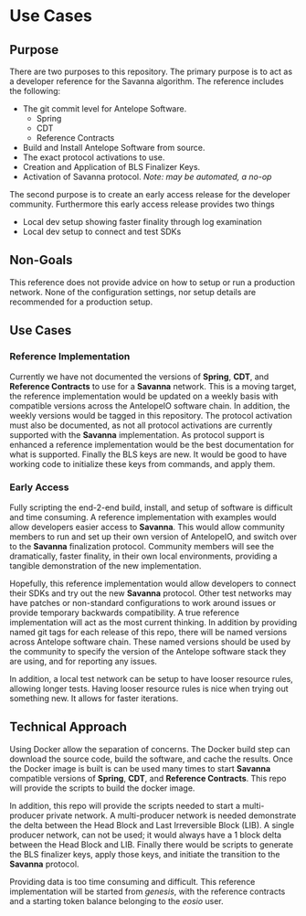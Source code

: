 # Use Cases

## Purpose

There are two purposes to this repository. The primary purpose is to act as a developer reference for the Savanna algorithm. The reference includes the following:
- The git commit level for Antelope Software.
   - Spring
   - CDT
   - Reference Contracts
- Build and Install Antelope Software from source.
- The exact protocol activations to use.
- Creation and Application of BLS Finalizer Keys.
- Activation of Savanna protocol. *Note: may be automated, a no-op*

The second purpose is to create an early access release for the developer community. Furthermore this early access release provides two things
- Local dev setup showing faster finality through log examination
- Local dev setup to connect and test SDKs

## Non-Goals

This reference does not provide advice on how to setup or run a production network. None of the configuration settings, nor setup details are recommended for a production setup.

## Use Cases

### Reference Implementation
Currently we have not documented the versions of **Spring**, **CDT**, and **Reference Contracts** to use for a **Savanna** network. This is a moving target, the reference implementation would be updated on a weekly basis with compatible versions across the AntelopeIO software chain. In addition, the weekly versions would be tagged in this repository. The protocol activation must also be documented, as not all protocol activations are currently supported with the **Savanna** implementation. As protocol support is enhanced a reference implementation would be the best documentation for what is supported. Finally the BLS keys are new. It would be good to have working code to initialize these keys from commands, and apply them.

### Early Access
Fully scripting the end-2-end build, install, and setup of software is difficult and time consuming. A reference implementation with examples would allow developers easier access to **Savanna**. This would allow community members to run and set up their own version of AntelopeIO, and switch over to the **Savanna** finalization protocol. Community members will see the dramatically, faster finality, in their own local environments, providing a tangible demonstration of the new implementation.

Hopefully, this reference implementation would allow developers to connect their SDKs and try out the new **Savanna** protocol. Other test networks may have patches or non-standard configurations to work around issues or provide temporary backwards compatibility. A true reference implementation will act as the most current thinking. In addition by providing named git tags for each release of this repo, there will be named versions across Antelope software chain. These named versions should be used by the community to specify the version of the Antelope software stack they are using, and for reporting any issues.

In addition, a local test network can be setup to have looser resource rules, allowing longer tests. Having looser resource rules is nice when trying out something new. It allows for faster iterations.

## Technical Approach
Using Docker allow the separation of concerns. The Docker build step can download the source code, build the software, and cache the results. Once the Docker image is built is can be used many times to start **Savanna** compatible versions of **Spring**, **CDT**, and **Reference Contracts**. This repo will provide the scripts to build the docker image.

In addition, this repo will provide the scripts needed to start a multi-producer private network. A multi-producer network is needed demonstrate the delta between the Head Block and Last Irreversible Block (LIB). A single producer network, can not be used; it would always have a 1 block delta between the Head Block and LIB. Finally there would be scripts to generate the BLS finalizer keys, apply those keys, and initiate the transition to the **Savanna** protocol.

Providing data is too time consuming and difficult. This reference implementation will be started from *genesis*, with the reference contracts and a starting token balance belonging to the *eosio* user.
